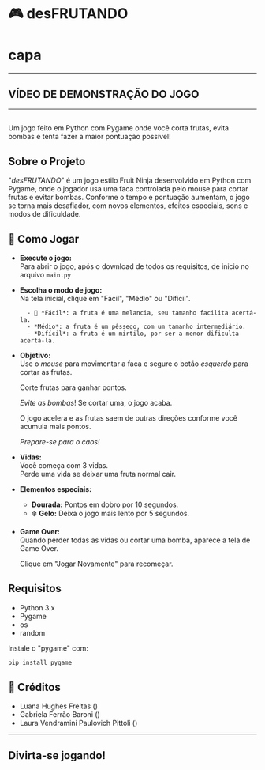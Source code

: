 # 🎮 desFRUTANDO

# capa

---

## VÍDEO DE DEMONSTRAÇÃO DO JOGO


---

##



Um jogo feito em Python com Pygame onde você corta frutas, evita bombas e tenta fazer a maior pontuação possível!


##  Sobre o Projeto

"*desFRUTANDO*"  é um jogo estilo Fruit Ninja desenvolvido em Python com Pygame, onde o jogador usa uma faca controlada pelo mouse para cortar frutas e evitar bombas. Conforme o tempo e pontuação aumentam, o jogo se torna mais desafiador, com novos elementos, efeitos especiais, sons e modos de dificuldade.

 


## 🧠 Como Jogar

- **Execute o jogo:**  
  Para abrir o jogo, após o download de todos os requisitos, de inicio no arquivo `main.py`

- **Escolha o modo de jogo:**  
    Na tela inicial, clique em "Fácil", "Médio" ou "Difícil".

        - 🍉 *Fácil*: a fruta é uma melancia, seu tamanho facilita acertá-la.
        - *Médio*: a fruta é um pêssego, com um tamanho intermediário.
        - *Difícil*: a fruta é um mirtilo, por ser a menor dificulta acertá-la. 


- **Objetivo:**  
    Use o *mouse* para movimentar a faca e segure o botão *esquerdo* para cortar as frutas.

    Corte frutas para ganhar pontos.

    *Evite as bombas*! Se cortar uma, o jogo acaba.

    O jogo acelera e as frutas saem de outras direções conforme você acumula mais pontos. 
    
    *Prepare-se para o caos!*


- **Vidas:**  
  Você começa com 3 vidas.  
  Perde uma vida se deixar uma fruta normal cair.


- **Elementos especiais:**  
  - **Dourada:** Pontos em dobro por 10 segundos.
  - ❄️ **Gelo:** Deixa o jogo mais lento por 5 segundos.


- **Game Over:**  
  Quando perder todas as vidas ou cortar uma bomba, aparece a tela de Game Over.

  Clique em "Jogar Novamente" para recomeçar.


## Requisitos

- Python 3.x  
- Pygame
- os
- random


Instale o "pygame" com:
```sh
pip install pygame
```

## 👥 Créditos

- Luana Hughes Freitas
()
- Gabriela Ferrão Baroni
()
- Laura Vendramini Paulovich Pittoli 
()

---
## Divirta-se jogando!


